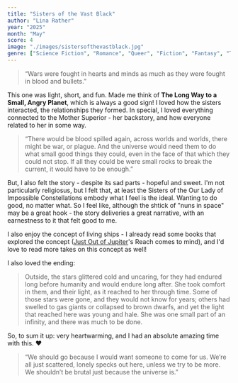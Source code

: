 ```yaml
---
title: "Sisters of the Vast Black"
author: "Lina Rather"
year: "2025"
month: "May"
score: 4
image: "./images/sistersofthevastblack.jpg"
genre: ["Science Fiction", "Romance", "Queer", "Fiction", "Fantasy", "Time Travel", "Letters"]
---
```


> “Wars were fought in hearts and minds as much as they were fought in blood and bullets.”

This one was light, short, and fun. Made me think of **The Long Way to a Small, Angry Planet**, which is always a good sign! I loved how the sisters interacted, the relationships they formed. In special, I loved everything connected to the Mother Superior - her backstory, and how everyone related to her in some way.

> “There would be blood spilled again, across worlds and worlds, there might be war, or plague. And the universe would need them to do what small good things they could, even in the face of that which they could not stop. If all they could be were small rocks to break the current, it would have to be enough.”

But, I also felt the story - despite its sad parts - hopeful and sweet. I'm not particularly religiosus, but I felt that, at least the Sisters of the Our Lady of Impossible Constellations embody what I feel is the ideal. Wanting to do good, no matter what. So I feel like, although the shtick of "nuns in space" may be a great hook - the story deliveries a great narrative, with an earnestness to it that felt good to me.

I also enjoy the concept of living ships - I already read some books that explored the concept ([Just Out of Jupiter](../../2023/19_JustOutOfJupitersReach)'s Reach comes to mind), and I'd love to read more takes on this concept as well!

I also loved the ending:

> Outside, the stars glittered cold and uncaring, for they had endured long before humanity and would endure long after. She took comfort in them, and their light, as it reached to her through time. Some of those stars were gone, and they would not know for years; others had swelled to gas giants or collapsed to brown dwarfs, and yet the light that reached here was young and hale. She was one small part of an infinity, and there was much to be done.

So, to sum it up: very heartwarming, and I had an absolute amazing time with this. ❤️

> “We should go because I would want someone to come for us. We’re all just scattered, lonely specks out here, unless we try to be more. We shouldn’t be brutal just because the universe is.”
